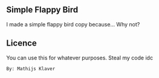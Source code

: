 ## Simple Flappy Bird

I made a simple flappy bird copy because... Why not?

## Licence

You can use this for whatever purposes. Steal my code idc

`By: Mathijs Klaver`